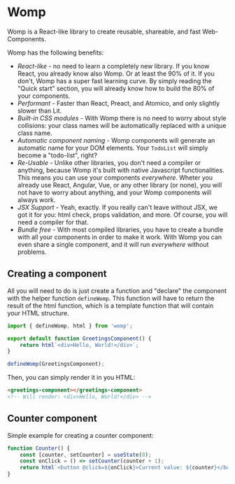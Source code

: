 # Womp

Womp is a React-like library to create reusable, shareable, and fast Web-Components.

Womp has the following benefits:

- _React-like_ - no need to learn a completely new library. If you know React,
  you already know also Womp. Or at least the 90% of it. If you don't, Womp has a
  super fast learning curve. By simply reading the "Quick start" section, you will
  already know how to build the 80% of your components.
- _Performant_ - Faster than React, Preact, and Atomico, and only slightly slower
  than Lit.
- _Built-in CSS modules_ - With Womp there is no need to worry about style
  collisions: your class names will be automatically replaced with a unique class
  name.
- _Automatic component naming_ - Womp components will generate an automatic name
  for your DOM elements. Your `TodoList` will simply become a "todo-list", right?
- _Re-Usable_ - Unlike other libraries, you don't need a compiler or anything,
  because Womp it's built with native Javascript functionalities. This means you can
  use your components _everywhere_. Wheter you already use React, Angular, Vue,
  or any other library (or none), you will not have to worry about anything, and your
  Womp components will always work.
- _JSX Support_ - Yeah, exactly. If you really can't leave without JSX, we got it
  for you: html check, props validation, and more. Of course, you will need a compiler
  for that.
- _Bundle free_ - With most compiled libraries, you have to create a bundle with
  all your components in order to make it work. With Womp you can even share a single
  component, and it will run _everywhere_ without problems.

## Creating a component

All you will need to do is just create a function and "declare" the component with the helper
function `defineWomp`. This function will have to return the result of the html function, which is
a template function that will contain your HTML structure.

```js
import { defineWomp, html } from 'womp';

export default function GreetingsComponent() {
	return html`<div>Hello, World!</div>`;
}

defineWomp(GreetingsComponent);
```

Then, you can simply render it in you HTML:

```html
<greetings-component></greetings-component>
<!-- Will render: <div>Hello, World!</div> -->
```

## Counter component

Simple example for creating a counter component:

```js
function Counter() {
	const [counter, setCounter] = useState(0);
	const onClick = () => setCounter(counter + 1);
	return html`<button @click=${onClick}>Current value: ${counter}</button>`;
}
```
